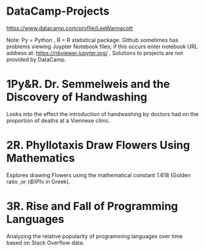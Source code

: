 # DataCamp-Projects
https://www.datacamp.com/profile/LeeWannacott

Note: Py = Python , R = R statistical package.
Github sometimes has problems viewing Juypter Notebook files; if this occurs enter notebook URL address at: https://nbviewer.jupyter.org/
. Solutions to projects are not provided by DataCamp.

# 1Py&R. Dr. Semmelweis and the Discovery of Handwashing
Looks into the effect the introduction of handwashing by doctors had on the proportion of deaths at a Viennese clinic.

# 2R. Phyllotaxis Draw Flowers Using Mathematics
Explores drawing Flowers using the mathematical constant 1.618 (Golden ratio ,or (Φ)Phi in Greek).

# 3R. Rise and Fall of Programming Languages
Analyzing the relative popularity of programming languages over time based on Stack Overflow data.

